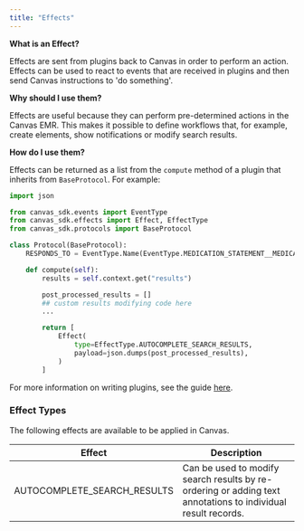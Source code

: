 ```yaml
---
title: "Effects"
---
```


**What is an Effect?**

Effects are sent from plugins back to Canvas in order to perform an action. Effects can be used to react to events that are received in plugins and then send Canvas instructions to 'do something'.

**Why should I use them?**

Effects are useful because they can perform pre-determined actions in the Canvas EMR. This makes it possible to define workflows that, for example, create elements, show notifications or modify search results.

**How do I use them?**

Effects can be returned as a list from the `compute` method of a plugin that inherits from `BaseProtocol`. For example:

```python
import json

from canvas_sdk.events import EventType
from canvas_sdk.effects import Effect, EffectType
from canvas_sdk.protocols import BaseProtocol

class Protocol(BaseProtocol):
    RESPONDS_TO = EventType.Name(EventType.MEDICATION_STATEMENT__MEDICATION__POST_SEARCH)

    def compute(self):
        results = self.context.get("results")

        post_processed_results = []
        ## custom results modifying code here
        ...

        return [
            Effect(
                type=EffectType.AUTOCOMPLETE_SEARCH_RESULTS,
                payload=json.dumps(post_processed_results),
            )
        ]
```

For more information on writing plugins, see the guide [here](/guides/your-first-plugin/).

### Effect Types

The following effects are available to be applied in Canvas.

| Effect | Description |
| ----- | ----------- |
| AUTOCOMPLETE_SEARCH_RESULTS | Can be used to modify search results by re-ordering or adding text annotations to individual result records. |

<br/>
<br/>
<br/>
